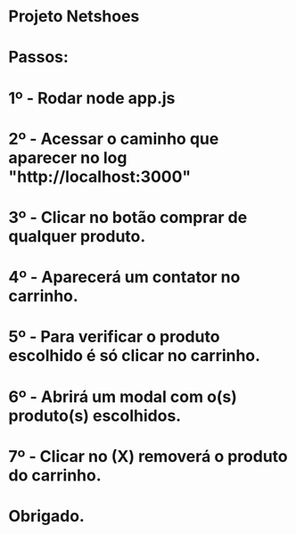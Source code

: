 # Projeto Netshoes

# Passos:

# 1º - Rodar node app.js
# 2º - Acessar o caminho que aparecer no log "http://localhost:3000"
# 3º - Clicar no botão comprar de qualquer produto.
# 4º - Aparecerá um contator no carrinho.
# 5º - Para verificar o produto escolhido é só clicar no carrinho.
# 6º - Abrirá um modal com o(s) produto(s) escolhidos.
# 7º - Clicar no (X) removerá o produto do carrinho.

# Obrigado.
